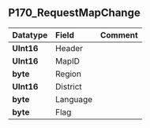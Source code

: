 ## P170\_RequestMapChange ##
| **Datatype** | **Field** | **Comment** |
|:-------------|:----------|:------------|
| **UInt16**   | Header    |             |
| **UInt16**   | MapID     |             |
| **byte**     | Region    |             |
| **UInt16**   | District  |             |
| **byte**     | Language  |             |
| **byte**     | Flag      |             |